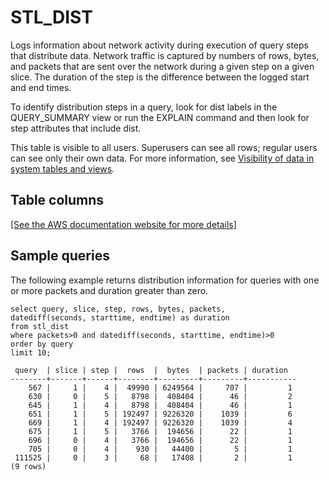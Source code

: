 # STL\_DIST<a name="r_STL_DIST"></a>

Logs information about network activity during execution of query steps that distribute data\. Network traffic is captured by numbers of rows, bytes, and packets that are sent over the network during a given step on a given slice\. The duration of the step is the difference between the logged start and end times\.

To identify distribution steps in a query, look for dist labels in the QUERY\_SUMMARY view or run the EXPLAIN command and then look for step attributes that include dist\.

This table is visible to all users\. Superusers can see all rows; regular users can see only their own data\. For more information, see [Visibility of data in system tables and views](c_visibility-of-data.md)\.

## Table columns<a name="r_STL_DIST-table-columns"></a>

[\[See the AWS documentation website for more details\]](http://docs.aws.amazon.com/redshift/latest/dg/r_STL_DIST.html)

## Sample queries<a name="r_STL_DIST-sample-queries"></a>

The following example returns distribution information for queries with one or more packets and duration greater than zero\. 

```
select query, slice, step, rows, bytes, packets, 
datediff(seconds, starttime, endtime) as duration
from stl_dist
where packets>0 and datediff(seconds, starttime, endtime)>0
order by query
limit 10;
```

```
 query  | slice | step |  rows  |  bytes  | packets | duration
--------+-------+------+--------+---------+---------+-----------
    567 |     1 |    4 |  49990 | 6249564 |     707 |         1
    630 |     0 |    5 |   8798 |  408404 |      46 |         2
    645 |     1 |    4 |   8798 |  408404 |      46 |         1
    651 |     1 |    5 | 192497 | 9226320 |    1039 |         6
    669 |     1 |    4 | 192497 | 9226320 |    1039 |         4
    675 |     1 |    5 |   3766 |  194656 |      22 |         1
    696 |     0 |    4 |   3766 |  194656 |      22 |         1
    705 |     0 |    4 |    930 |   44400 |       5 |         1
 111525 |     0 |    3 |     68 |   17408 |       2 |         1
(9 rows)
```